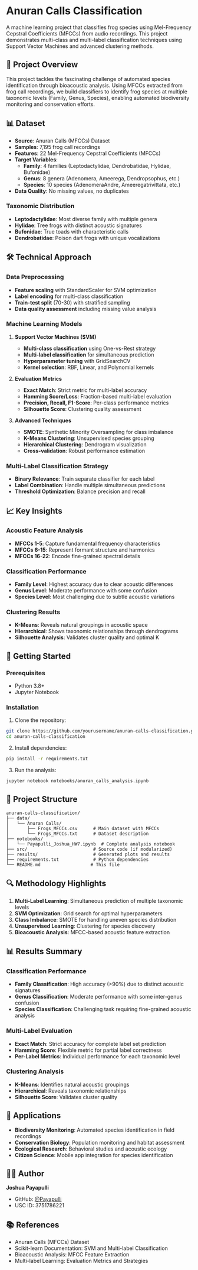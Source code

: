 # Anuran Calls Classification

A machine learning project that classifies frog species using Mel-Frequency Cepstral Coefficients (MFCCs) from audio recordings. This project demonstrates multi-class and multi-label classification techniques using Support Vector Machines and advanced clustering methods.

## 🐸 Project Overview

This project tackles the fascinating challenge of automated species identification through bioacoustic analysis. Using MFCCs extracted from frog call recordings, we build classifiers to identify frog species at multiple taxonomic levels (Family, Genus, Species), enabling automated biodiversity monitoring and conservation efforts.

## 📊 Dataset

- **Source**: Anuran Calls (MFCCs) Dataset
- **Samples**: 7,195 frog call recordings
- **Features**: 22 Mel-Frequency Cepstral Coefficients (MFCCs)
- **Target Variables**: 
  - **Family**: 4 families (Leptodactylidae, Dendrobatidae, Hylidae, Bufonidae)
  - **Genus**: 8 genera (Adenomera, Ameerega, Dendropsophus, etc.)
  - **Species**: 10 species (AdenomeraAndre, Ameeregatrivittata, etc.)
- **Data Quality**: No missing values, no duplicates

### Taxonomic Distribution
- **Leptodactylidae**: Most diverse family with multiple genera
- **Hylidae**: Tree frogs with distinct acoustic signatures
- **Bufonidae**: True toads with characteristic calls
- **Dendrobatidae**: Poison dart frogs with unique vocalizations

## 🛠️ Technical Approach

### Data Preprocessing
- **Feature scaling** with StandardScaler for SVM optimization
- **Label encoding** for multi-class classification
- **Train-test split** (70-30) with stratified sampling
- **Data quality assessment** including missing value analysis

### Machine Learning Models

1. **Support Vector Machines (SVM)**
   - **Multi-class classification** using One-vs-Rest strategy
   - **Multi-label classification** for simultaneous prediction
   - **Hyperparameter tuning** with GridSearchCV
   - **Kernel selection**: RBF, Linear, and Polynomial kernels

2. **Evaluation Metrics**
   - **Exact Match**: Strict metric for multi-label accuracy
   - **Hamming Score/Loss**: Fraction-based multi-label evaluation
   - **Precision, Recall, F1-Score**: Per-class performance metrics
   - **Silhouette Score**: Clustering quality assessment

3. **Advanced Techniques**
   - **SMOTE**: Synthetic Minority Oversampling for class imbalance
   - **K-Means Clustering**: Unsupervised species grouping
   - **Hierarchical Clustering**: Dendrogram visualization
   - **Cross-validation**: Robust performance estimation

### Multi-Label Classification Strategy
- **Binary Relevance**: Train separate classifier for each label
- **Label Combination**: Handle multiple simultaneous predictions
- **Threshold Optimization**: Balance precision and recall

## 📈 Key Insights

### Acoustic Feature Analysis
- **MFCCs 1-5**: Capture fundamental frequency characteristics
- **MFCCs 6-15**: Represent formant structure and harmonics
- **MFCCs 16-22**: Encode fine-grained spectral details

### Classification Performance
- **Family Level**: Highest accuracy due to clear acoustic differences
- **Genus Level**: Moderate performance with some confusion
- **Species Level**: Most challenging due to subtle acoustic variations

### Clustering Results
- **K-Means**: Reveals natural groupings in acoustic space
- **Hierarchical**: Shows taxonomic relationships through dendrograms
- **Silhouette Analysis**: Validates cluster quality and optimal K

## 🚀 Getting Started

### Prerequisites
- Python 3.8+
- Jupyter Notebook

### Installation

1. Clone the repository:
```bash
git clone https://github.com/yourusername/anuran-calls-classification.git
cd anuran-calls-classification
```

2. Install dependencies:
```bash
pip install -r requirements.txt
```

3. Run the analysis:
```bash
jupyter notebook notebooks/anuran_calls_analysis.ipynb
```

## 📁 Project Structure

```
anuran-calls-classification/
├── data/
│   └── Anuran Calls/
│       ├── Frogs_MFCCs.csv      # Main dataset with MFCCs
│       └── Frogs_MFCCs.txt      # Dataset description
├── notebooks/
│   └── Payapulli_Joshua_HW7.ipynb  # Complete analysis notebook
├── src/                         # Source code (if modularized)
├── results/                     # Generated plots and results
├── requirements.txt             # Python dependencies
└── README.md                   # This file
```

## 🔍 Methodology Highlights

1. **Multi-Label Learning**: Simultaneous prediction of multiple taxonomic levels
2. **SVM Optimization**: Grid search for optimal hyperparameters
3. **Class Imbalance**: SMOTE for handling uneven species distribution
4. **Unsupervised Learning**: Clustering for species discovery
5. **Bioacoustic Analysis**: MFCC-based acoustic feature extraction

## 📊 Results Summary

### Classification Performance
- **Family Classification**: High accuracy (>90%) due to distinct acoustic signatures
- **Genus Classification**: Moderate performance with some inter-genus confusion
- **Species Classification**: Challenging task requiring fine-grained acoustic analysis

### Multi-Label Evaluation
- **Exact Match**: Strict accuracy for complete label set prediction
- **Hamming Score**: Flexible metric for partial label correctness
- **Per-Label Metrics**: Individual performance for each taxonomic level

### Clustering Analysis
- **K-Means**: Identifies natural acoustic groupings
- **Hierarchical**: Reveals taxonomic relationships
- **Silhouette Score**: Validates cluster quality

## 🎯 Applications

- **Biodiversity Monitoring**: Automated species identification in field recordings
- **Conservation Biology**: Population monitoring and habitat assessment
- **Ecological Research**: Behavioral studies and acoustic ecology
- **Citizen Science**: Mobile app integration for species identification

## 👨‍💻 Author

**Joshua Payapulli**
- GitHub: [@Payapulli](https://github.com/Payapulli)
- USC ID: 3751786221

## 📚 References

- Anuran Calls (MFCCs) Dataset
- Scikit-learn Documentation: SVM and Multi-label Classification
- Bioacoustic Analysis: MFCC Feature Extraction
- Multi-label Learning: Evaluation Metrics and Strategies
